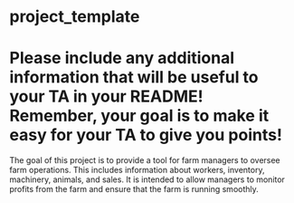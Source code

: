 # project_template
# Please include any additional information that will be useful to your TA in your README! Remember, your goal is to make it easy for your TA to give you points!

The goal of this project is to provide a tool for farm managers to oversee farm operations. This includes information about workers, inventory, machinery, animals, and sales. It is intended to allow managers to monitor profits from the farm and ensure that the farm is running smoothly.
